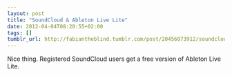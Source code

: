 ```yaml
---
layout: post
title: "SoundCloud & Ableton Live Lite"
date: 2012-04-04T08:20:55+02:00
tags: []
tumblr_url: http://fabiantheblind.tumblr.com/post/20456073912/soundcloud-ableton-live-lite
---
```

Nice thing. Registered SoundCloud users get a free version of Ableton Live Lite.
